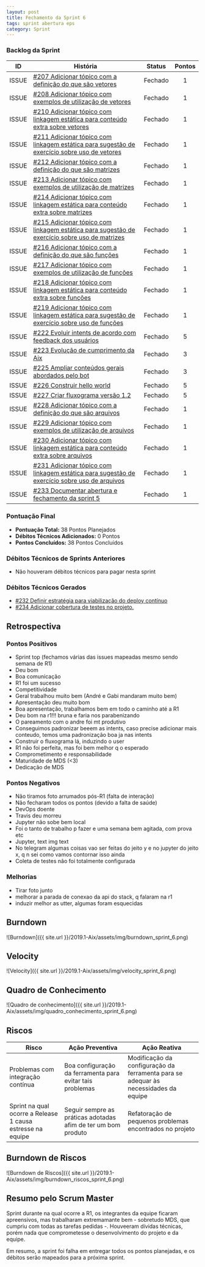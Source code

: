 ```yaml
---
layout: post
title: Fechamento da Sprint 6
tags: sprint abertura eps
category: Sprint
---
```


### Backlog da Sprint

| ID | História | Status | Pontos |
|:--:| ------- | :----: | :----: |
|ISSUE|[#207 Adicionar tópico com a definição do que são vetores](https://api.github.com/repos/fga-eps-mds/2019.1-Aix/issues/207)|Fechado|1|
|ISSUE|[#208 Adicionar tópico com exemplos de utilização de vetores](https://api.github.com/repos/fga-eps-mds/2019.1-Aix/issues/208)|Fechado|1|
|ISSUE|[#210 Adicionar tópico com linkagem estática para conteúdo extra sobre vetores](https://api.github.com/repos/fga-eps-mds/2019.1-Aix/issues/210)|Fechado|1|
|ISSUE|[#211 Adicionar tópico com linkagem estática para sugestão de exercício sobre uso de vetores](https://api.github.com/repos/fga-eps-mds/2019.1-Aix/issues/211)|Fechado|1|
|ISSUE|[#212 Adicionar tópico com a definição do que são matrizes](https://api.github.com/repos/fga-eps-mds/2019.1-Aix/issues/212)|Fechado|1|
|ISSUE|[#213 Adicionar tópico com exemplos de utilização de matrizes](https://api.github.com/repos/fga-eps-mds/2019.1-Aix/issues/213)|Fechado|1|
|ISSUE|[#214 Adicionar tópico com linkagem estática para conteúdo extra sobre matrizes](https://api.github.com/repos/fga-eps-mds/2019.1-Aix/issues/214)|Fechado|1|
|ISSUE|[#215 Adicionar tópico com linkagem estática para sugestão de exercício sobre uso de matrizes](https://api.github.com/repos/fga-eps-mds/2019.1-Aix/issues/215)|Fechado|1|
|ISSUE|[#216 Adicionar tópico com a definição do que são funções](https://api.github.com/repos/fga-eps-mds/2019.1-Aix/issues/216)|Fechado|1|
|ISSUE|[#217 Adicionar tópico com exemplos de utilização de funções](https://api.github.com/repos/fga-eps-mds/2019.1-Aix/issues/217)|Fechado|1|
|ISSUE|[#218 Adicionar tópico com linkagem estática para conteúdo extra sobre funções](https://api.github.com/repos/fga-eps-mds/2019.1-Aix/issues/218)|Fechado|1|
|ISSUE|[#219 Adicionar tópico com linkagem estática para sugestão de exercício sobre uso de funções](https://api.github.com/repos/fga-eps-mds/2019.1-Aix/issues/219)|Fechado|1|
|ISSUE|[#222 Evoluir intents de acordo com feedback dos usuários](https://api.github.com/repos/fga-eps-mds/2019.1-Aix/issues/222)|Fechado|5|
|ISSUE|[#223 Evolução de cumprimento da Aix](https://api.github.com/repos/fga-eps-mds/2019.1-Aix/issues/223)|Fechado|3|
|ISSUE|[#225 Ampliar conteúdos gerais abordados pelo bot](https://api.github.com/repos/fga-eps-mds/2019.1-Aix/issues/225)|Fechado|3|
|ISSUE|[#226 Construir hello world](https://api.github.com/repos/fga-eps-mds/2019.1-Aix/issues/226)|Fechado|5|
|ISSUE|[#227 Criar fluxograma versão 1.2](https://api.github.com/repos/fga-eps-mds/2019.1-Aix/issues/227)|Fechado|5|
|ISSUE|[#228 Adicionar tópico com a definição do que são arquivos](https://api.github.com/repos/fga-eps-mds/2019.1-Aix/issues/228)|Fechado|1|
|ISSUE|[#229 Adicionar tópico com exemplos de utilização de arquivos](https://api.github.com/repos/fga-eps-mds/2019.1-Aix/issues/229)|Fechado|1|
|ISSUE|[#230 Adicionar tópico com linkagem estática para conteúdo extra sobre arquivos](https://api.github.com/repos/fga-eps-mds/2019.1-Aix/issues/230)|Fechado|1|
|ISSUE|[#231 Adicionar tópico com linkagem estática para sugestão de exercício sobre uso de arquivos](https://api.github.com/repos/fga-eps-mds/2019.1-Aix/issues/231)|Fechado|1|
|ISSUE|[#233 Documentar abertura e fechamento da sprint 5](https://api.github.com/repos/fga-eps-mds/2019.1-Aix/issues/233)|Fechado|1|

### Pontuação Final

* __Pontuação Total:__ 38 Pontos Planejados
* __Débitos Técnicos Adicionados:__ 0 Pontos 
* __Pontos Concluídos:__ 38 Pontos Concluídos

### Débitos Técnicos de Sprints Anteriores

* Não houveram débitos técnicos para pagar nesta sprint

### Débitos Técnicos Gerados

* [#232 Definir estratégia para viabilização do deploy contínuo](https://api.github.com/repos/fga-eps-mds/2019.1-Aix/issues/232)
* [#234 Adicionar cobertura de testes no projeto.](https://api.github.com/repos/fga-eps-mds/2019.1-Aix/issues/234)


## Retrospectiva

### Pontos Positivos

- Sprint top (fechamos várias das issues mapeadas mesmo sendo semana de R1)
- Deu bom
- Boa comunicação
- R1 foi um sucesso
- Competitividade
- Geral trabalhou muito bem (André e Gabi mandaram muito bem)
- Apresentação deu muito bom
- Boa apresentação, trabalhamos bem em todo o caminho até a R1
- Deu bom na r1!!! bruna e faria nos parabenizando
- O pareamento com o andre foi mt produtivo
- Conseguimos padronizar beeem as intents, caso precise adicionar mais conteudo,  temos uma padronização boa ja nas intents
- Construir o fluxograma lá, induzindo o user
- R1 não foi perfeita, mas foi bem melhor q o esperado
- Comprometimento e responsabilidade
- Maturidade de MDS (<3)
- Dedicação de MDS


### Pontos Negativos

- Não tiramos foto arrumados pós-R1 (falta de interação)
- Não fecharam todos os pontos (devido a falta de saúde)
- DevOps doente
- Travis deu morreu
- Jupyter não sobe bem local
- Foi o tanto de trabalho p fazer e uma semana bem agitada, com prova etc
- Jupyter, text img text
- No telegram algumas coisas vao ser feitas do jeito y e no jupyter do jeito x, q n sei como vamos contornar isso ainda
- Coleta de testes não foi totalmente configurada


### Melhorias

- Tirar foto junto
- melhorar a parada de conexao da api do stack, q falaram na r1
- induzir melhor as utter, algumas foram esquecidas


## Burndown

![Burndown]({{ site.url }}/2019.1-Aix/assets/img/burndown_sprint_6.png)

## Velocity

![Velocity]({{ site.url }}/2019.1-Aix/assets/img/velocity_sprint_6.png)

## Quadro de Conhecimento

![Quadro de conhecimento]({{ site.url }}/2019.1-Aix/assets/img/quadro_conhecimento_sprint_6.png)

## Riscos

| Risco  | Ação Preventiva  | Ação Reativa  |
|---|---|---|
| Problemas com integração contínua |Boa configuração da ferramenta para evitar tais problemas |Modificação da configuração da ferramenta para se adequar às necessidades da equipe |
| Sprint na qual ocorre a Release 1 causa estresse na equipe |Seguir sempre as práticas adotadas afim de ter um bom produto |Refatoração de pequenos problemas encontrados no projeto |

## Burndown de Riscos

![Burndown de Riscos]({{ site.url }}/2019.1-Aix/assets/img/burndown_riscos_sprint_6.png)

## Resumo pelo Scrum Master

Sprint durante na qual ocorre a R1, os integrantes da equipe ficaram apreensivos, mas trabalharam extremamante bem - sobretudo MDS, que cumpriu com todas as tarefas pedidas -. Houveeram dívidas técnicas, porém nada que comprometesse o desenvolvimento do projeto e da equipe.

Em resumo, a sprint foi falha em entregar todos os pontos planejadas, e os débitos serão mapeados para a próxima sprint.